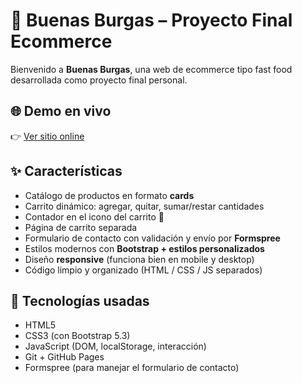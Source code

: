 # 🍔 Buenas Burgas – Proyecto Final Ecommerce

Bienvenido a **Buenas Burgas**, una web de ecommerce tipo fast food desarrollada como proyecto final personal.

## 🌐 Demo en vivo

👉 [Ver sitio online](https://josemariamuller.github.io/proyecto-final-ecommerce-JoseMariaMuller/)

## ✨ Características

- Catálogo de productos en formato **cards**
- Carrito dinámico: agregar, quitar, sumar/restar cantidades
- Contador en el icono del carrito 🛒
- Página de carrito separada
- Formulario de contacto con validación y envío por **Formspree**
- Estilos modernos con **Bootstrap + estilos personalizados**
- Diseño **responsive** (funciona bien en mobile y desktop)
- Código limpio y organizado (HTML / CSS / JS separados)

## 📁 Tecnologías usadas

- HTML5
- CSS3 (con Bootstrap 5.3)
- JavaScript (DOM, localStorage, interacción)
- Git + GitHub Pages
- Formspree (para manejar el formulario de contacto)

